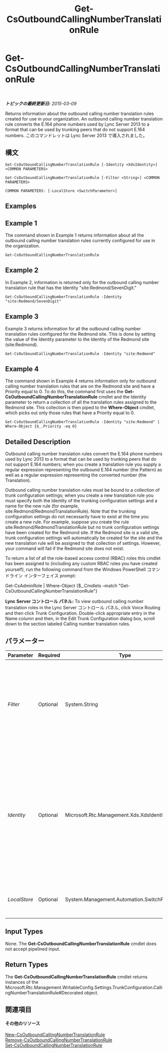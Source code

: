 ﻿---
title: Get-CsOutboundCallingNumberTranslationRule
TOCTitle: Get-CsOutboundCallingNumberTranslationRule
ms:assetid: 65589388-f935-4d25-ae74-362be97c8597
ms:mtpsurl: https://technet.microsoft.com/ja-jp/library/JJ204962(v=OCS.15)
ms:contentKeyID: 48272294
ms.date: 05/19/2016
mtps_version: v=OCS.15
ms.translationtype: HT
---

# Get-CsOutboundCallingNumberTranslationRule

 

_**トピックの最終更新日:** 2015-03-09_

Returns information about the outbound calling number translation rules created for use in your organization. An outbound calling number translation rule converts the E.164 phone numbers used by Lync Server 2013 to a format that can be used by trunking peers that do not support E.164 numbers. このコマンドレットは Lync Server 2013 で導入されました。

## 構文

    Get-CsOutboundCallingNumberTranslationRule [-Identity <XdsIdentity>] <COMMON PARAMETERS>

    Get-CsOutboundCallingNumberTranslationRule [-Filter <String>] <COMMON PARAMETERS>

    COMMON PARAMETERS: [-LocalStore <SwitchParameter>]

## Examples

## Example 1

The command shown in Example 1 returns information about all the outbound calling number translation rules currently configured for use in the organization.

    Get-CsOutboundCallingNumberTranslationRule

## Example 2

In Example 2, information is returned only for the outbound calling number translation rule that has the Identity "site:Redmond/SevenDigit."

    Get-CsOutboundCallingNumberTranslationRule -Identity "site:Redmond/SevenDigit"

## Example 3

Example 3 returns information for all the outbound calling number translation rules configured for the Redmond site. This is done by setting the value of the Identity parameter to the Identity of the Redmond site (site:Redmond).

    Get-CsOutboundCallingNumberTranslationRule -Identity "site:Redmond"

## Example 4

The command shown in Example 4 returns information only for outbound calling number translation rules that are on the Redmond site and have a Priority equal to 0. To do this, the command first uses the **Get-CsOutboundCallingNumberTranslationRule** cmdlet and the Identity parameter to return a collection of all the translation rules assigned to the Redmond site. This collection is then piped to the **Where-Object** cmdlet, which picks out only those rules that have a Priority equal to 0.

    Get-CsOutboundCallingNumberTranslationRule -Identity "site:Redmond" | Where-Object {$_.Priority -eq 0}

## Detailed Description

Outbound calling number translation rules convert the E.164 phone numbers used by Lync 2013 to a format that can be used by trunking peers that do not support E.164 numbers; when you create a translation rule you supply a regular expression representing the outbound E.164 number (the Pattern) as well as a regular expression representing the converted number (the Translation).

Outbound calling number translation rules must be bound to a collection of trunk configuration settings; when you create a new translation rule you must specify both the Identity of the trunking configuration settings and a name for the new rule (for example, site:Redmond/RedmondTranslationRule). Note that the trunking configuration settings do not necessarily have to exist at the time you create a new rule. For example, suppose you create the rule site:Redmond/RedmondTranslationRule but no trunk configuration settings have been created for the Redmond site. If the Redmond site is a valid site, trunk configuration settings will automatically be created for the site and the new translation rule will be assigned to that collection of settings. However, your command will fail if the Redmond site does not exist.

To return a list of all the role-based access control (RBAC) roles this cmdlet has been assigned to (including any custom RBAC roles you have created yourself), run the following command from the Windows PowerShell コマンドライン インターフェイス prompt:

Get-CsAdminRole | Where-Object {$\_.Cmdlets –match "Get-CsOutboundCallingNumberTranslationRule"}

**Lync Server コントロール パネル:** To view outbound calling number translation roles in the Lync Server コントロール パネル, click Voice Routing and then click Trunk Configuration. Double-click appropriate entry in the Name column and then, in the Edit Trunk Configuration dialog box, scroll down to the section labeled Calling number translation rules.

## パラメーター


<table>
<colgroup>
<col style="width: 25%" />
<col style="width: 25%" />
<col style="width: 25%" />
<col style="width: 25%" />
</colgroup>
<thead>
<tr class="header">
<th>Parameter</th>
<th>Required</th>
<th>Type</th>
<th>Description</th>
</tr>
</thead>
<tbody>
<tr class="odd">
<td><p><em>Filter</em></p></td>
<td><p>Optional</p></td>
<td><p>System.String</p></td>
<td><p>Performs a wildcard search that allows you to return only those outbound translation rules that have Identities that match the wildcard string. For example, this syntax returns all the translation rules that include the string value &quot;Redmond&quot;:</p>
<p>-Filter &quot;*Redmond*&quot;</p>
<p>To return all the translation rules configured at the site scope use this syntax:</p>
<p>-Filter &quot;site:*&quot;</p></td>
</tr>
<tr class="even">
<td><p><em>Identity</em></p></td>
<td><p>Optional</p></td>
<td><p>Microsoft.Rtc.Management.Xds.XdsIdentity</p></td>
<td><p>Unique identifier for the outbound calling number translation rule you want to retrieve. The Identity consists of the scope followed by a unique name within each scope; for example:</p>
<p>-Identity &quot;site:Redmond/OutboundRule1&quot;</p>
<p>To return all the translation rules configured for a specific scope (such as the Redmond site) simply set the Identity to the scope itself:</p>
<p>-Identity &quot;site:Redmond&quot;</p>
<p>If neither the Identity parameter nor the Filter parameter is specified the <strong>Get-CsOutboundCallingNumberTranslationRule</strong> cmdlet returns information about all your outbound calling number translation rules.</p></td>
</tr>
<tr class="odd">
<td><p><em>LocalStore</em></p></td>
<td><p>Optional</p></td>
<td><p>System.Management.Automation.SwitchParameter</p></td>
<td><p>Retrieves the outbound calling number translation rule data from the local replica of the Central Management store rather than from the Central Management store itself.</p></td>
</tr>
</tbody>
</table>


## Input Types

None. The **Get-CsOutboundCallingNumberTranslationRule** cmdlet does not accept pipelined input.

## Return Types

The **Get-CsOutboundCallingNumberTranslationRule** cmdlet returns instances of the Microsoft.Rtc.Management.WritableConfig.Settings.TrunkConfiguration.CallingNumberTranslationRule\#Decorated object.

## 関連項目

#### その他のリソース

[New-CsOutboundCallingNumberTranslationRule](new-csoutboundcallingnumbertranslationrule.md)  
[Remove-CsOutboundCallingNumberTranslationRule](remove-csoutboundcallingnumbertranslationrule.md)  
[Set-CsOutboundCallingNumberTranslationRule](set-csoutboundcallingnumbertranslationrule.md)


